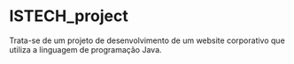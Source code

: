 # ISTECH_project
Trata-se de um projeto de desenvolvimento de um website corporativo que utiliza a linguagem de programação Java.
